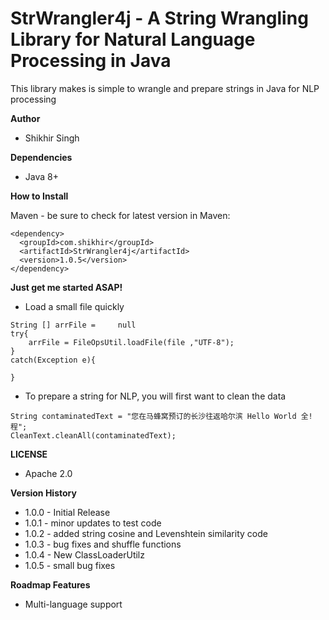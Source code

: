 # StrWrangler4j - A String Wrangling Library for Natural Language Processing in Java

This library makes is simple to wrangle and prepare strings in Java for NLP processing


**Author**

* Shikhir Singh

**Dependencies**

* Java 8+ 

**How to Install**

Maven - be sure to check for latest version in Maven:

```
<dependency>
  <groupId>com.shikhir</groupId>
  <artifactId>StrWrangler4j</artifactId>
  <version>1.0.5</version>
</dependency>
```

**Just get me started ASAP!**

* Load a small file quickly
```
String [] arrFile = 	null
try{
	arrFile = FileOpsUtil.loadFile(file ,"UTF-8");
}
catch(Exception e){

}
```

* To prepare a string for NLP, you will first want to clean the data
```
String contaminatedText = "您在马蜂窝预订的长沙往返哈尔滨 Hello World 全!程";
CleanText.cleanAll(contaminatedText);
```



**LICENSE**
* Apache 2.0

**Version History**

* 1.0.0 - Initial Release
* 1.0.1 - minor updates to test code
* 1.0.2 - added string cosine and Levenshtein similarity code
* 1.0.3 - bug fixes and shuffle functions
* 1.0.4 - New ClassLoaderUtilz
* 1.0.5 - small bug fixes


**Roadmap Features**
* Multi-language support